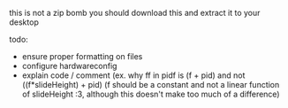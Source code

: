 this is not a zip bomb you should download this and extract it to your desktop

todo: 
- ensure proper formatting on files 
- configure hardwareconfig
- explain code / comment (ex. why ff in pidf is (f + pid) and not ((f*slideHeight) + pid) (f should be a constant and not a linear function of slideHeight :3, although this doesn't make too much of a difference)
